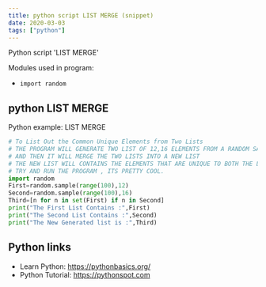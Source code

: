 ```yaml
---
title: python script LIST MERGE (snippet)
date: 2020-03-03
tags: ["python"]
---
```

Python script 'LIST MERGE'


Modules used in program: 
* `import random`

## python LIST MERGE

Python example: LIST MERGE

```python
# To List Out the Common Unique Elements from Two Lists
# THE PROGRAM WILL GENERATE TWO LIST OF 12,16 ELEMENTS FROM A RANDOM SAMPLE OF 100 NUMBERS
# AND THEN IT WILL MERGE THE TWO LISTS INTO A NEW LIST
# THE NEW LIST WILL CONTAINS THE ELEMENTS THAT ARE UNIQUE TO BOTH THE LISTS
# TRY AND RUN THE PROGRAM , ITS PRETTY COOL.
import random
First=random.sample(range(100),12)
Second=random.sample(range(100),16)
Third=[n for n in set(First) if n in Second]
print("The First List Contains :",First)
print("The Second List Contains :",Second)
print("The New Generated list is :",Third)

```

## Python links

- Learn Python: https://pythonbasics.org/
- Python Tutorial: https://pythonspot.com
